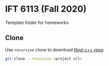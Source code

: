 # IFT 6113 (Fall 2020)
Template folder for homeworks

## Clone
Use `recursive` clone to download [libigl c++ repo](https://github.com/libigl/libigl):
```bash
git clone --recursive <project url>
```
